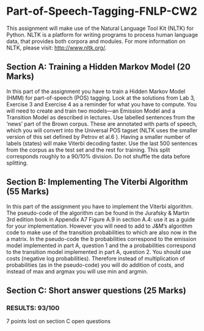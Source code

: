 # Part-of-Speech-Tagging-FNLP-CW2

This assignment will make use of the Natural Language Tool Kit (NLTK) for Python. NLTK is a platform
for writing programs to process human language data, that provides both corpora and modules. For more
information on NLTK, please visit: http://www.nltk.org/.

## Section A: Training a Hidden Markov Model (20 Marks)
In this part of the assignment you have to train a Hidden Markov Model (HMM) for part-of-speech (POS)
tagging. Look at the solutions from Lab 3, Exercise 3 and Exercise 4 as a reminder for what you have to
compute.
You will need to create and train two models—an Emission Model and a Transition Model as described in
lectures.
Use labelled sentences from the ‘news’ part of the Brown corpus. These are annotated with parts of speech,
which you will convert into the Universal POS tagset (NLTK uses the smaller version of this set defined by
Petrov et al.6
). Having a smaller number of labels (states) will make Viterbi decoding faster.
Use the last 500 sentences from the corpus as the test set and the rest for training. This split corresponds
roughly to a 90/10% division. Do not shuffle the data before splitting.

## Section B: Implementing The Viterbi Algorithm (55 Marks)
In this part of the assignment you have to implement the Viterbi algorithm. The pseudo-code of the algorithm
can be found in the Jurafsky & Martin 3rd edition book in Appendix A7 Figure A.9 in section A.4: use it as a
guide for your implementation.
However you will need to add to J&M’s algorithm code to make use of the transition probabilities to </s>
which are also now in the a matrix.
In the pseudo-code the b probabilities correspond to the emission model implemented in part A, question 1
and the a probabilities correspond to the transition model implemented in part A, question 2. You should use
costs (negative log probabilities). Therefore instead of multiplication of probabilities (as in the pseudo-code)
you will do addition of costs, and instead of max and argmax you will use min and argmin.

## Section C: Short answer questions (25 Marks)


### RESULTS: 93/100 
7 points lost on section C open questions
